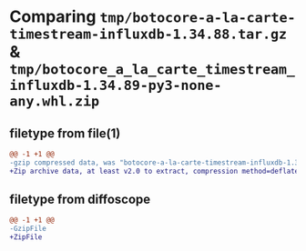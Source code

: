 # Comparing `tmp/botocore-a-la-carte-timestream-influxdb-1.34.88.tar.gz` & `tmp/botocore_a_la_carte_timestream_influxdb-1.34.89-py3-none-any.whl.zip`

## filetype from file(1)

```diff
@@ -1 +1 @@
-gzip compressed data, was "botocore-a-la-carte-timestream-influxdb-1.34.88.tar", last modified: Sat Apr 20 01:01:17 2024, max compression
+Zip archive data, at least v2.0 to extract, compression method=deflate
```

## filetype from diffoscope

```diff
@@ -1 +1 @@
-GzipFile
+ZipFile
```


